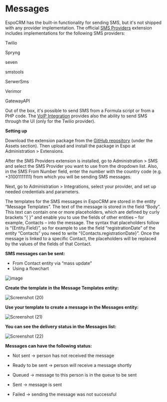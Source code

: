 # Messages 

EspoCRM has the built-in functionality for sending SMS, but it's not shipped with any provider implementation. The official [SMS Providers](https://github.com/espocrm/ext-sms-providers/) extension includes implementations for the following SMS providers:

  Twilio
  
  Spryng
  
  seven
  
  smstools
  
  SerwerSms
  
  Verimor
  
  GatewayAPI

Out of the box, it's possible to send SMS from a Formula script or from a PHP code. The [VoIP Integration](https://www.espocrm.com/extensions/voip-integration/) provides also the ability to send SMS through the UI (only for the Twilio provider).


**Setting up**

Download the extension package from the [GitHub repository](https://github.com/espocrm/ext-sms-providers/releases) (under the Assets section). Then upload and install the package in Espo at Administration > Extensions.

After the SMS Providers extension is installed, go to Administration > SMS and select the SMS Provider you want to use from the dropdown list. Also, in the SMS From Number field, enter the number with the country code (e.g. +31001111111) from which you will be sending SMS messages.

Next, go to Administration > Integrations, select your provider, and set up needed credentials and parameters.

The templates for the SMS messages in EspoCRM are stored in the entity “Message Templates”. The text of the message is stored in the field “Body”. This text can contain one or more placeholders, which are defined by curly brackets “{ }” and enable you to use the fields of other entities – for example, Contacts – into the message. The syntax that placeholders follow is “{Entity.Field}”, so for example to use the field “registrationDate” of the entity “Contacts” you need to write “{Contacts.registrationDate}”. Once the message is linked to a specific Contact, the placeholders will be replaced by the values of the fields of that Contact. 

**SMS messages can be sent:**

  -	From Contact entity via “mass update”
  -	Using a flowchart

  ![image](https://github.com/user-attachments/assets/c8343f84-06ec-4fc3-bbb1-3664eb86e9ab)



**Create the template in the Message Templates entity:**

![Screenshot (20)](https://github.com/user-attachments/assets/4412251a-df20-43af-be4c-95d15ce8a3cd)

**Use your template to create a message in the Messages entity:**

![Screenshot (21)](https://github.com/user-attachments/assets/c839ddbb-2391-45b9-9449-74dfb9e834ac)

**You can see the delivery status in the Messages list:**

![Screenshot (22)](https://github.com/user-attachments/assets/64aa22d4-1b32-46c7-bc4b-96b47f40e79c)


**Messages can have the following status:**  

  - Not sent -> person has not received the message 

  - Ready to be sent -> person will receive a message shortly 

  - Queued -> message to this person is in the queue to be sent 

  - Sent -> message is sent 

  - Failed -> sending the message was not successful 
